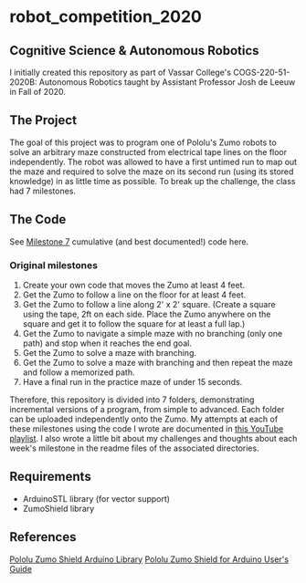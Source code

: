 # robot_competition_2020

## Cognitive Science & Autonomous Robotics
I initially created this repository as part of Vassar College's COGS-220-51-2020B: Autonomous Robotics taught by Assistant Professor Josh de Leeuw in Fall of 2020.

## The Project
The goal of this project was to program one of Pololu's Zumo robots to solve an arbitrary maze constructed from electrical tape lines on the floor independently.  The robot was allowed to have a first untimed run to map out the maze and required to solve the maze on its second run (using its stored knowledge) in as little time as possible.  To break up the challenge, the class had 7 milestones.

## The Code
See [Milestone 7](https://github.com/kdpatters/robot_competition_2020/tree/master/milestone_7) cumulative (and best documented!) code here.

### Original milestones
1. Create your own code that moves the Zumo at least 4 feet.
2. Get the Zumo to follow a line on the floor for at least 4 feet.
3. Get the Zumo to follow a line along 2' x 2' square. (Create a square using the tape, 2ft on each side. Place the Zumo anywhere on the square and get it to follow the square for at least a full lap.)
4. Get the Zumo to navigate a simple maze with no branching (only one path) and stop when it reaches the end goal.
5. Get the Zumo to solve a maze with branching.
6. Get the Zumo to solve a maze with branching and then repeat the maze and follow a memorized path.
7. Have a final run in the practice maze of under 15 seconds.

Therefore, this repository is divided into 7 folders, demonstrating incremental versions of a program, from simple to advanced.  Each folder can be uploaded independently onto the Zumo.  My attempts at each of these milestones using the code I wrote are documented in [this YouTube playlist](https://www.youtube.com/playlist?list=PL_vwT-3yRaUgX_wOFEYApaCMzTHfuzczx).  I also wrote a little bit about my challenges and thoughts about each week's milestone in the readme files of the associated directories.

## Requirements
- ArduinoSTL library (for vector support)
- ZumoShield library

## References
[Pololu Zumo Shield Arduino Library](https://pololu.github.io/zumo-shield-arduino-library/)
[Pololu Zumo Shield for Arduino User's Guide](https://www.pololu.com/docs/0J57)